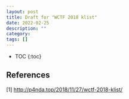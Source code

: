 ```yaml
---
layout: post
title: Draft for "WCTF 2018 klist"
date: 2022-02-25
description: ""
category: 
tags: []
---
```

* TOC
{:toc}

## References

[1] <http://p4nda.top/2018/11/27/wctf-2018-klist/>
